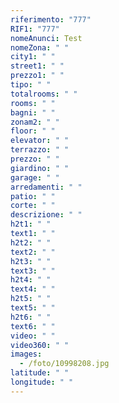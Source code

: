 ```yaml
---
riferimento: "777"
RIF1: "777"
nomeAnunci: Test
nomeZona: " "
city1: " "
street1: " "
prezzo1: " "
tipo: " "
totalrooms: " "
rooms: " "
bagni: " "
zonam2: " "
floor: " "
elevator: " "
terrazzo: " "
prezzo: " "
giardino: " "
garage: " "
arredamenti: " "
patio: " "
corte: " "
descrizione: " "
h2t1: " "
text1: " "
h2t2: " "
text2: " "
h2t3: " "
text3: " "
h2t4: " "
text4: " "
h2t5: " "
text5: " "
h2t6: " "
text6: " "
video: " "
video360: " "
images:
  - /foto/10998208.jpg
latitude: " "
longitude: " "
---
```

